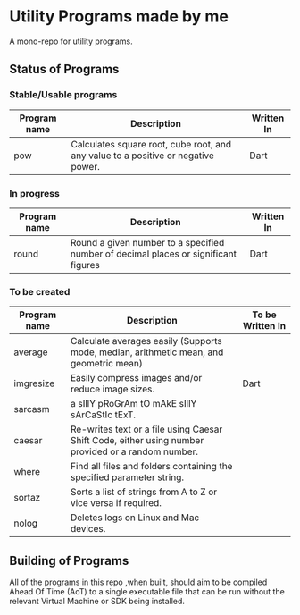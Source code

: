 # Utility Programs made by me
A mono-repo for utility programs.

## Status of Programs

### Stable/Usable programs
| Program name | Description | Written  In |
|-|-|-|
| pow | Calculates square root, cube root, and any value to a positive or negative power. | Dart |


### In progress 
| Program name | Description | Written  In |
|-|-|-|
| round | Round a given number to a specified number of decimal places or significant figures | Dart |


### To be created
| Program name | Description | To be Written  In |
|-|-|-|
| average | Calculate averages easily (Supports mode, median, arithmetic mean, and geometric mean) |  |
| imgresize | Easily compress images and/or reduce image sizes. | Dart |
| sarcasm | a sIllY pRoGrAm tO mAkE sIllY sArCaStIc tExT. |  |
| caesar | Re-writes text or a file using Caesar Shift Code, either using  number provided or a random number. |
| where | Find all files and folders containing the specified parameter string. |
| sortaz | Sorts a list of strings from A to Z or vice versa if required. |
| nolog | Deletes logs on Linux and Mac devices. |

## Building of Programs
All of the programs in this repo ,when built, should aim to be compiled Ahead Of Time (AoT) to a single executable file that can be run without the relevant Virtual Machine or SDK being installed.
